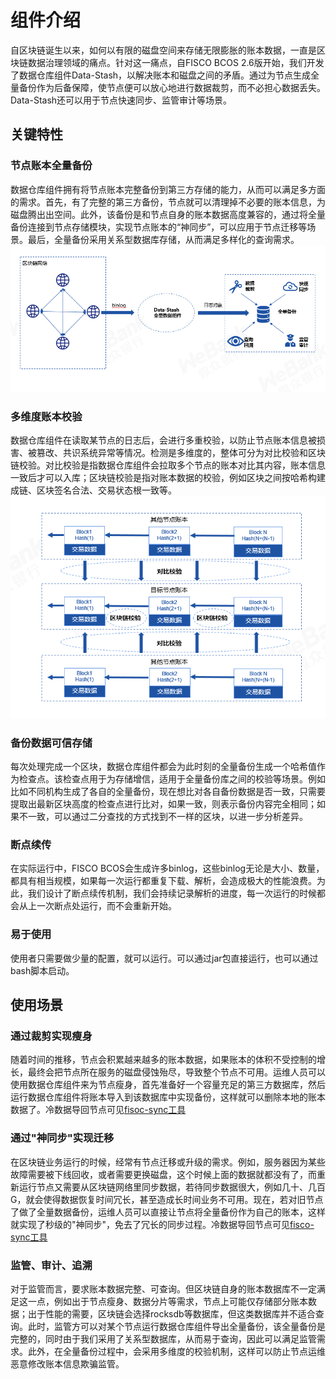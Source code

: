# 组件介绍

自区块链诞生以来，如何以有限的磁盘空间来存储无限膨胀的账本数据，一直是区块链数据治理领域的痛点。针对这一痛点，自FISCO BCOS 2.6版开始，我们开发了数据仓库组件Data-Stash，以解决账本和磁盘之间的矛盾。通过为节点生成全量备份作为后备保障，使节点便可以放心地进行数据裁剪，而不必担心数据丢失。Data-Stash还可以用于节点快速同步、监管审计等场景。

## 关键特性
### 节点账本全量备份
数据仓库组件拥有将节点账本完整备份到第三方存储的能力，从而可以满足多方面的需求。首先，有了完整的第三方备份，节点就可以清理掉不必要的账本信息，为磁盘腾出出空间。此外，该备份是和节点自身的账本数据高度兼容的，通过将全量备份连接到节点存储模块，实现节点账本的“神同步”，可以应用于节点迁移等场景。最后，全量备份采用关系型数据库存储，从而满足多样化的查询需求。
![](picture/backup.png)
### 多维度账本校验
数据仓库组件在读取某节点的日志后，会进行多重校验，以防止节点账本信息被损害、被篡改、共识系统异常等情况。检测是多维度的，整体可分为对比校验和区块链校验。对比校验是指数据仓库组件会拉取多个节点的账本对比其内容，账本信息一致后才可以入库；区块链校验是指对账本数据的校验，例如区块之间按哈希构建成链、区块签名合法、交易状态根一致等。
![](picture/verify.png)
### 备份数据可信存储
每次处理完成一个区块，数据仓库组件都会为此时刻的全量备份生成一个哈希值作为检查点。该检查点用于为存储增信，适用于全量备份库之间的校验等场景。例如比如不同机构生成了各自的全量备份，现在想比对各自备份数据是否一致，只需要提取出最新区块高度的检查点进行比对，如果一致，则表示备份内容完全相同；如果不一致，可以通过二分查找的方式找到不一样的区块，以进一步分析差异。
### 断点续传
在实际运行中，FISCO BCOS会生成许多binlog，这些binlog无论是大小、数量，都具有相当规模，如果每一次运行都重复下载、解析，会造成极大的性能浪费。为此，我们设计了断点续传机制，我们会持续记录解析的进度，每一次运行的时候都会从上一次断点处运行，而不会重新开始。
### 易于使用
使用者只需要做少量的配置，就可以运行。可以通过jar包直接运行，也可以通过bash脚本启动。
## 使用场景
### 通过裁剪实现瘦身
随着时间的推移，节点会积累越来越多的账本数据，如果账本的体积不受控制的增长，最终会把节点所在服务的磁盘侵蚀殆尽，导致整个节点不可用。运维人员可以使用数据仓库组件来为节点瘦身，首先准备好一个容量充足的第三方数据库，然后运行数据仓库组件将账本导入到该数据库中实现备份，这样就可以删除本地的账本数据了。冷数据导回节点可见[fisoc-sync工具](https://fisco-bcos-documentation.readthedocs.io/zh_CN/latest/docs/manual/data_governance.html#fisco-sync)
### 通过"神同步"实现迁移
在区块链业务运行的时候，经常有节点迁移或升级的需求。例如，服务器因为某些故障需要被下线回收，或者需要更换磁盘，这个时候上面的数据就都没有了，而重新运行节点又需要从区块链网络里同步数据，若待同步数据很大，例如几十、几百G，就会使得数据恢复时间冗长，甚至造成长时间业务不可用。现在，若对旧节点了做了全量数据备份，运维人员可以直接让节点将全量备份作为自己的账本，这样就实现了秒级的"神同步"，免去了冗长的同步过程。冷数据导回节点可见[fisco-sync工具](https://fisco-bcos-documentation.readthedocs.io/zh_CN/latest/docs/manual/data_governance.html#fisco-sync)
### 监管、审计、追溯
对于监管而言，要求账本数据完整、可查询。但区块链自身的账本数据库不一定满足这一点，例如出于节点瘦身、数据分片等需求，节点上可能仅存储部分账本数据；出于性能的需要，区块链会选择rocksdb等数据库，但这类数据库并不适合查询。此时，监管方可以对某个节点运行数据仓库组件导出全量备份，该全量备份是完整的，同时由于我们采用了关系型数据库，从而易于查询，因此可以满足监管需求。此外，在全量备份过程中，会采用多维度的校验机制，这样可以防止节点运维恶意修改账本信息欺骗监管。
